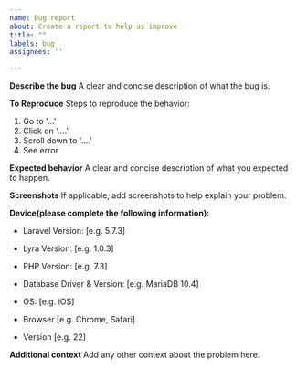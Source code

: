```yaml
---
name: Bug report
about: Create a report to help us improve
title: ""
labels: bug
assignees: ''

---
```


**Describe the bug**
A clear and concise description of what the bug is.

**To Reproduce**
Steps to reproduce the behavior:
1. Go to '...'
2. Click on '....'
3. Scroll down to '....'
4. See error

**Expected behavior**
A clear and concise description of what you expected to happen.

**Screenshots**
If applicable, add screenshots to help explain your problem.

**Device(please complete the following information):**
 - Laravel Version: [e.g. 5.7.3]
 - Lyra Version: [e.g. 1.0.3]
 - PHP Version: [e.g. 7.3]
 - Database Driver & Version: [e.g. MariaDB 10.4]
 
 - OS: [e.g. iOS]
 - Browser [e.g. Chrome, Safari]
 - Version [e.g. 22]

**Additional context**
Add any other context about the problem here.
